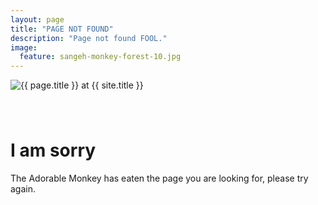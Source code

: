 ```yaml
---
layout: page
title: "PAGE NOT FOUND"
description: "Page not found FOOL."
image:
  feature: sangeh-monkey-forest-10.jpg
---
```


<div class="text-center">
  <img style="margin-bottom:40px" src="/assets/images/404.jpg" alt="{{ page.title }} at {{ site.title }}">
  <h1>I am sorry</h1>
  <p>The Adorable Monkey has eaten the page you are looking for, please try again.</p>
</div>
